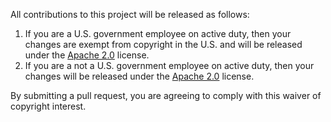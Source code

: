 All contributions to this project will be released as follows:

1. If you are a U.S. government employee on active duty, then your changes are exempt from copyright in the U.S. and will be released under the [Apache 2.0](https://github.com/nsacyber/paccor/blob/master/LICENSE.md) license.
1. If you are a not a U.S. government employee on active duty, then your changes will be released under the [Apache 2.0](https://github.com/nsacyber/paccor/blob/master/LICENSE.md) license.

By submitting a pull request, you are agreeing to comply with this waiver of copyright interest.